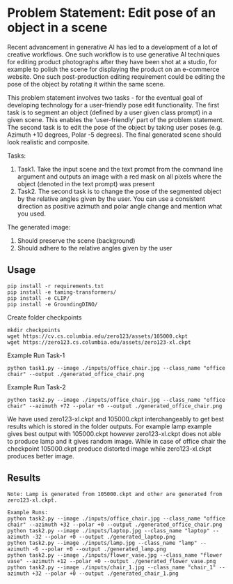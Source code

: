 # Problem Statement: Edit pose of an object in a scene

Recent advancement in generative AI has led to a development of a lot of creative workflows. One
such workflow is to use generative AI techniques for editing product photographs after they have
been shot at a studio, for example to polish the scene for displaying the product on an e-commerce
website. One such post-production editing requirement could be editing the pose of the object by
rotating it within the same scene.

This problem statement involves two tasks - for the eventual goal of developing technology for a
user-friendly pose edit functionality. The first task is to segment an object (defined by a user given
class prompt) in a given scene. This enables the ‘user-friendly’ part of the problem statement. The
second task is to edit the pose of the object by taking user poses (e.g. Azimuth +10 degrees, Polar -5
degrees). The final generated scene should look realistic and composite.

Tasks:
1. Task1. Take the input scene and the text prompt from the command line argument and outputs an image with a red mask on all pixels where the object (denoted in the text prompt) was present
2. Task2. The second task is to change the pose of the segmented object by the relative angles given by the user. You can use a consistent direction as positive azimuth and polar angle change and mention what you used.

The generated image:
1. Should preserve the scene (background)
2. Should adhere to the relative angles given by the user

## Usage
```
pip install -r requirements.txt
pip install -e taming-transformers/
pip install -e CLIP/
pip install -e GroundingDINO/
```
Create folder checkpoints 
```
mkdir checkpoints
wget https://cv.cs.columbia.edu/zero123/assets/105000.ckpt
wget https://zero123.cs.columbia.edu/assets/zero123-xl.ckpt
```
Example Run Task-1
```
python task1.py --image ./inputs/office_chair.jpg --class_name "office chair" --output ./generated_office_chair.png
```
Example Run Task-2
```
python task2.py --image ./inputs/office_chair.jpg --class_name "office chair" --azimuth +72 --polar +0 --output ./generated_office_chair.png
```
We have used zero123-xl.ckpt and 105000.ckpt interchangeably to get best results which is stored in the folder outputs. For example lamp example gives best output with 105000.ckpt however zero123-xl.ckpt does not able to produce lamp and it gives random image. While in case of office chair the checkpoint 105000.ckpt produce distorted image while zero123-xl.ckpt produces better image.

## Results
```
Note: Lamp is generated from 105000.ckpt and other are generated from zero123-xl.ckpt. 

Example Runs:
python task2.py --image ./inputs/office_chair.jpg --class_name "office chair" --azimuth +32 --polar +0 --output ./generated_office_chair.png
python task2.py --image ./inputs/laptop.jpg --class_name "laptop" --azimuth -32 --polar +0 --output ./generated_laptop.png
python task2.py --image ./inputs/lamp.jpg --class_name "lamp" --azimuth -6 --polar +0 --output ./generated_lamp.png
python task2.py --image ./inputs/flower_vase.jpg --class_name "flower vase" --azimuth +12 --polar +0 --output ./generated_flower_vase.png
python task2.py --image ./inputs/chair_1.jpg --class_name "chair_1" --azimuth +32 --polar +0 --output ./generated_chair_1.png
```


